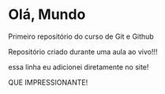 # Olá, Mundo
 Primeiro repositório do curso de Git e Github

 Repositório criado durante uma aula ao vivo!!!
 
 essa linha eu adicionei diretamente no site!
 
 QUE IMPRESSIONANTE!
